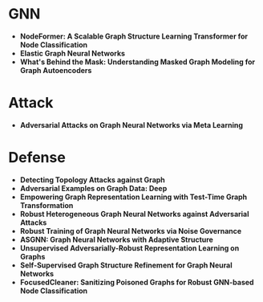 # GNN

+ **NodeFormer: A Scalable Graph Structure Learning Transformer for Node Classification**
+ **Elastic Graph Neural Networks**
+ **What's Behind the Mask: Understanding Masked Graph Modeling for Graph Autoencoders**

# Attack

+ **Adversarial Attacks on Graph Neural Networks via Meta Learning**


# Defense

+ **Detecting Topology Attacks against Graph**
+ **Adversarial Examples on Graph Data: Deep**
+ **Empowering Graph Representation Learning with Test-Time Graph Transformation**
+ **Robust Heterogeneous Graph Neural Networks against Adversarial Attacks**
+ **Robust Training of Graph Neural Networks via Noise Governance**
+ **ASGNN: Graph Neural Networks with Adaptive Structure**
+ **Unsupervised Adversarially-Robust Representation Learning on Graphs**
+ **Self-Supervised Graph Structure Refinement for Graph Neural Networks**
+ **FocusedCleaner: Sanitizing Poisoned Graphs for Robust GNN-based Node Classification**